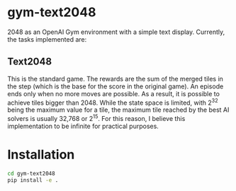 # gym-text2048

2048 as an OpenAI Gym environment with a simple text display. Currently, the tasks implemented are:

## Text2048

This is the standard game. The rewards are the sum of the merged tiles in the step (which is the base for the score in the original game). An episode ends only when no more moves are possible. As a result, it is possible to achieve tiles bigger than 2048. While the state space is limited, with 2<sup>32</sup> being the maximum value for a tile, the maximum tile reached by the best AI solvers is usually 32,768 or 2<sup>15</sup>. For this reason, I believe this implementation to be infinite for practical purposes.

# Installation

```bash
cd gym-text2048
pip install -e .
```
